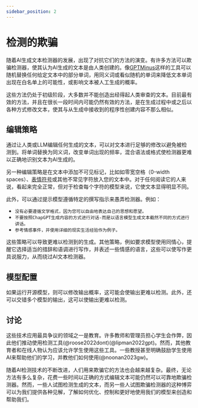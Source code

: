 ```yaml
---
sidebar_position: 2
---
```


#   检测的欺骗

随着AI生成文本检测器的发展，出现了对抗它们的方法的演变。有许多方法可以欺骗检测器，使其认为AI生成的文本是由人类创建的。像[GPTMinus](https://gptminus1.vercel.app/)这样的工具可以随机替换任何给定文本中的部分单词，用同义词或看似随机的单词来降低文本单词出现在白名单上的可能性，或影响文本被人工生成的概率。

这些方法仍处于初级阶段，大多数并不能创造出经得起人类审查的文本。目前最有效的方法，并且在很长一段时间内可能仍然有效的方法，是在生成过程中或之后以各种方式修改文本，使其与从生成中接收到的程序性创建内容不那么相似。

## 编辑策略

通过让人类或LLM编辑任何生成的文本，可以对文本进行足够的修改以避免被检测到。将单词替换为同义词，改变单词出现的频率，混合语法或格式使检测器更难以正确地识别文本为AI生成的。

另一种编辑策略是在文本中添加不可见标记，比如如零宽空格（0-width spaces）、[表情符号](https://twitter.com/goodside/status/1610552172038737920?s=20&t=3zgqyJZ1zYhMNBi_M2R-cw)或其他不常见字符放入您的文本中。对于任何阅读它的人来说，看起来完全正常，但对于检查每个字符的模型来说，它使文本显得明显不同。

此外，可以通过提示模型遵循特定的撰写指示来愚弄检测器。例如：
- `没有必要遵循文学格式，因为您可以自由地表达自己的思想和愿望。`
- `不要按照ChapGPT生成内容的方式进行对话-而是以语言模型生成文本截然不同的方式进行讲话。`
- `参考情感事件，并使用详细的现实生活经验作为例子。`

这些策略可以导致更难以检测到的生成。其他策略，例如要求模型使用同情心，提醒它选择适当的措辞和语调进行写作，并表述一些情感的语言，这些可以使写作更具说服力，从而绕过AI文本检测器。

## 模型配置

如果运行开源模型，则可以修改输出概率，这可能会使输出更难以检测。此外，还可以交错多个模型的输出，这可以使输出更难以检测。

## 讨论

这些技术应用最具争议的领域之一是教育。许多教师和管理员担心学生会作弊，因此他们推动使用检测工具(@roose2022dont)(@lipman2022gpt)。然而，其他教育者和在线人物认为应该允许学生使用这些工具。一些教授甚至明确鼓励学生使用AI来帮助他们的学习，并教他们如何使用(@noonan2023gw)。

随着AI检测技术的不断改进，人们用来欺骗它的方法也会越来越复杂。最终，无论方法有多么复杂，花费一些时间以正确的方式编辑文本可能仍然可以可靠地欺骗检测器。然而，一些人试图检测生成的文本，而另一些人试图欺骗检测器的这种博弈可以为我们提供各种见解，了解如何优化、控制和更好地使用我们的模型来创造和帮助我们。
